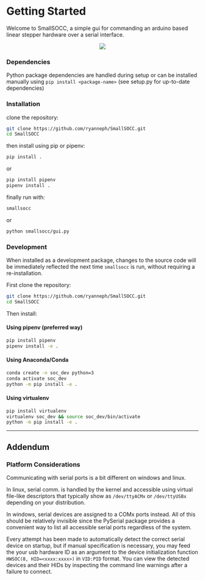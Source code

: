 # Getting Started
Welcome to SmallSOCC, a simple gui for commanding an arduino based linear stepper hardware over a serial interface.

<p align="center">
    <img src="resources/demo.gif" style="max-height:500px" height="auto" width="auto" />
</p>

### Dependencies
Python package dependencies are handled during setup or can be installed manually using `pip install <package-name>`
(see setup.py for up-to-date dependencies)
### Installation
clone the repository:
```bash
git clone https://github.com/ryanneph/SmallSOCC.git
cd SmallSOCC
```
then install using pip or pipenv:
```bash
pip install .
```
or
```bash
pip install pipenv
pipenv install .
```
finally run with: 
```bash
smallsocc
```
or 
```bash
python smallsocc/gui.py
```
### Development
When installed as a development package, changes to the source code will be immediately reflected the next
time `smallsocc` is run, without requiring a re-installation.

First clone the repository:
```bash
git clone https://github.com/ryanneph/SmallSOCC.git
cd SmallSOCC
```
Then install:
#### Using pipenv (preferred way)
```bash
pip install pipenv
pipenv install -e .
```
#### Using Anaconda/Conda
```bash
conda create -n soc_dev python=3
conda activate soc_dev
python -m pip install -e .
```
#### Using virtualenv
```bash 
pip install virtualenv
virtualenv soc_dev && source soc_dev/bin/activate
python -m pip install -e .
```

----------------------------
## Addendum
### Platform Considerations
Communicating with serial ports is a bit different on windows and linux. 

In linux, serial comm. is handled by the kernel and accessible using virtual file-like descriptors 
that typically show as `/dev/ttyACMx` or `/dev/ttyUSBx` depending on your distribution.

In windows, serial devices are assigned to a COMx ports instead. All of this should be relatively invisible since the PySerial package
provides a convenient way to list all accessible serial ports regardless of the system.

Every attempt has been made to automatically detect
the correct serial device on startup, but if manual specification is necessary, you may feed the your usb hardware ID as an argument to the device initialization function `HWSOC(8, HID=<xxxx:xxxx>)` in `VID:PID` format. You can view the detected devices and their HIDs by inspecting the command line warnings after a failure to connect.
